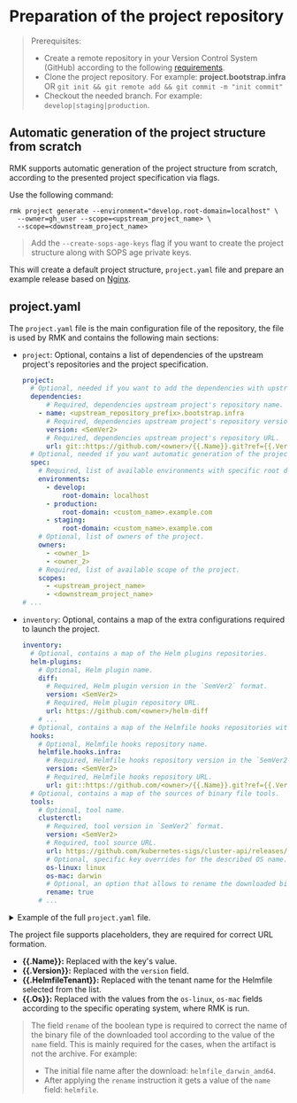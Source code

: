 # Preparation of the project repository

> Prerequisites:
> 
> - Create a remote repository in your Version Control System (GitHub) according to the following [requirements](requirement-for-project-repository.md#requirement-for-project-repository).
> - Clone the project repository. For example: **project.bootstrap.infra** OR `git init && git remote add && git commit -m "init commit"`
> - Checkout the needed branch. For example: `develop|staging|production`.

## Automatic generation of the project structure from scratch

RMK supports automatic generation of the project structure from scratch, according to the presented project specification via flags.

Use the following command:

```shell
rmk project generate --environment="develop.root-domain=localhost" \
  --owner=gh_user --scope=<upstream_project_name> \
  --scope=<downstream_project_name> 
```

> Add the `--create-sops-age-keys` flag if you want to create the project structure along with SOPS age private keys.

This will create a default project structure, `project.yaml` file and prepare an example release based on [Nginx](https://nginx.org/).

## project.yaml

The `project.yaml` file is the main configuration file of the repository, the file is used by RMK
and contains the following main sections:

* `project`: Optional, contains a list of dependencies of the upstream project's repositories and the project specification.

  ```yaml
  project:
    # Optional, needed if you want to add the dependencies with upstream projects to the downstream project.
    dependencies:
        # Required, dependencies upstream project's repository name.
      - name: <upstream_repository_prefix>.bootstrap.infra
        # Required, dependencies upstream project's repository version in `SemVer2` format, also can be a branch name or a commit hash.
        version: <SemVer2>
        # Required, dependencies upstream project's repository URL.
        url: git::https://github.com/<owner>/{{.Name}}.git?ref={{.Version}}    
    # Optional, needed if you want automatic generation of the project structure from scratch.
    spec:
      # Required, list of available environments with specific root domain name (Git branches). 
      environments:
        - develop:
            root-domain: localhost
        - production:
            root-domain: <custom_name>.example.com
        - staging:
            root-domain: <custom_name>.example.com
      # Optional, list of owners of the project.
      owners:
        - <owner_1>
        - <owner_2>
      # Required, list of available scope of the project.
      scopes:
        - <upstream_project_name>
        - <downstream_project_name>
  # ... 
  ```

* `inventory`: Optional, contains a map of the extra configurations required to launch the project.

  ```yaml
  inventory:
    # Optional, contains a map of the Helm plugins repositories.
    helm-plugins:
      # Optional, Helm plugin name.
      diff:
        # Required, Helm plugin version in the `SemVer2` format.
        version: <SemVer2>
        # Required, Helm plugin repository URL.
        url: https://github.com/<owner>/helm-diff
      # ...
    # Optional, contains a map of the Helmfile hooks repositories with shell scripts.
    hooks:
      # Optional, Helmfile hooks repository name.
      helmfile.hooks.infra:
        # Required, Helmfile hooks repository version in the `SemVer2` format.
        version: <SemVer2>
        # Required, Helmfile hooks repository URL.
        url: git::https://github.com/<owner>/{{.Name}}.git?ref={{.Version}}
    # Optional, contains a map of the sources of binary file tools.
    tools:
      # Optional, tool name.
      clusterctl:
        # Required, tool version in `SemVer2` format.
        version: <SemVer2>
        # Required, tool source URL.
        url: https://github.com/kubernetes-sigs/cluster-api/releases/download/v{{.Version}}/{{.Name}}-{{.Os}}-amd64
        # Optional, specific key overrides for the described OS name.
        os-linux: linux
        os-mac: darwin
        # Optional, an option that allows to rename the downloaded binary file by the tool name.
        rename: true
      # ...
  ```
<details>
  <summary>Example of the full <code>project.yaml</code> file.</summary>

```yaml
project:
  dependencies:
    - name: cluster-deps.bootstrap.infra
      version: v0.1.0
      url: git::https://github.com/edenlabllc/{{.Name}}.git?ref={{.Version}}
  spec:
    environments:
      - develop:
          root-domain: localhost
      - production:
          root-domain: localhost
      - staging:
          root-domain: localhost
    owners:
      - owner1
      - owner2
    scopes:
      - deps
      - project1
inventory:
  helm-plugins:
    diff:
      version: v3.8.1
      url: https://github.com/databus23/helm-diff
    helm-git:
      version: v0.15.1
      url: https://github.com/aslafy-z/helm-git
    secrets:
      version: v4.5.0
      url: https://github.com/jkroepke/helm-secrets
  hooks:
    helmfile.hooks.infra:
      version: v1.29.1
      url: git::https://github.com/edenlabllc/{{.Name}}.git?ref={{.Version}}
  tools:
    clusterctl:
      version: 1.7.4
      url: https://github.com/kubernetes-sigs/cluster-api/releases/download/v{{.Version}}/{{.Name}}-{{.Os}}-amd64
      os-linux: linux
      os-mac: darwin
      rename: true
    kubectl:
      version: 1.28.13
      url: https://dl.k8s.io/release/v{{.Version}}/bin/{{.Os}}/amd64/{{.Name}}
      checksum: https://dl.k8s.io/release/v{{.Version}}/bin/{{.Os}}/amd64/{{.Name}}.sha256
      os-linux: linux
      os-mac: darwin
    helm:
      version: 3.10.3
      url: https://get.helm.sh/{{.Name}}-v{{.Version}}-{{.Os}}-amd64.tar.gz
      checksum: https://get.helm.sh/{{.Name}}-v{{.Version}}-{{.Os}}-amd64.tar.gz.sha256sum
      os-linux: linux
      os-mac: darwin
    helmfile:
      version: 0.157.0
      url: https://github.com/{{.Name}}/{{.Name}}/releases/download/v{{.Version}}/{{.Name}}_{{.Version}}_{{.Os}}_amd64.tar.gz
      checksum: https://github.com/{{.Name}}/{{.Name}}/releases/download/v{{.Version}}/{{.Name}}_{{.Version}}_checksums.txt
      os-linux: linux
      os-mac: darwin
    sops:
      version: 3.8.1
      url: https://github.com/getsops/{{.Name}}/releases/download/v{{.Version}}/{{.Name}}-v{{.Version}}.{{.Os}}
      os-linux: linux.amd64
      os-mac: darwin
      rename: true
    age:
      version: 1.1.1
      url: https://github.com/FiloSottile/{{.Name}}/releases/download/v{{.Version}}/{{.Name}}-v{{.Version}}-{{.Os}}-amd64.tar.gz
      os-linux: linux
      os-mac: darwin
    k3d:
      version: 5.7.3
      url: https://github.com/k3d-io/{{.Name}}/releases/download/v{{.Version}}/{{.Name}}-{{.Os}}-amd64
      os-linux: linux
      os-mac: darwin
      rename: true
    yq:
      version: 4.35.2
      url: https://github.com/mikefarah/{{.Name}}/releases/download/v{{.Version}}/{{.Name}}_{{.Os}}_amd64
      os-linux: linux
      os-mac: darwin
      rename: true
    aws-iam-authenticator:
      version: 0.6.27
      url: https://github.com/kubernetes-sigs/{{.Name}}/releases/download/v{{.Version}}/{{.Name}}_{{.Version}}_{{.Os}}_amd64
      os-linux: linux
      os-mac: darwin
      rename: true
    gke-auth-plugin:
      version: 0.1.1
      url: https://github.com/traviswt/{{.Name}}/releases/download/{{.Version}}/{{.Name}}_{{.Os}}_x86_64.tar.gz
      os-linux: Linux
      os-mac: Darwin
```

</details>

The project file supports placeholders, they are required for correct URL formation.

* **{{.Name}}:** Replaced with the key's value.
* **{{.Version}}:** Replaced with the `version` field.
* **{{.HelmfileTenant}}:** Replaced with the tenant name for the Helmfile selected from the list.
* **{{.Os}}:** Replaced with the values from the `os-linux`, `os-mac` fields according to the specific operating system, where RMK is run.

> The field `rename` of the boolean type is required to correct the name of the binary file of the downloaded tool
> according to the value of the `name` field. This is mainly required for the cases, when the artifact is not the archive.
> For example:
> 
> - The initial file name after the download: `helmfile_darwin_amd64`.
> - After applying the `rename` instruction it gets a value of the `name` field: `helmfile`.
